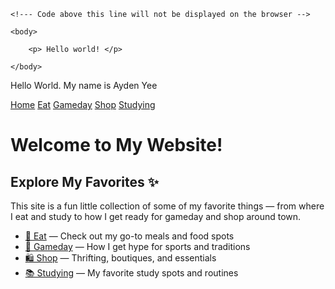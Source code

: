 <!DOCTYPE html>
<html lang="en">
<meta charset="UTF-8">
<title>Page Title</title>
<meta name="viewport" content="width=device-width,initial-scale=1">
<link rel="stylesheet" href="">
<style>
</style>
<script src=""></script>


	<!--- Code above this line will not be displayed on the browser --> 

	<body>

		<p> Hello world! </p>

	</body>

</html>
<p><p>Hello World. My name is Ayden Yee </p>
<!DOCTYPE html>
<html lang="en">
<head>
  <meta charset="UTF-8">
  <title>Welcome to My Site!</title>
  <link rel="stylesheet" href="style.css">
</head>
<body>

  <nav>
    <a href="index.html">Home</a>
    <a href="eat.html">Eat</a>
    <a href="gameday.html">Gameday</a>
    <a href="shop.html">Shop</a>
    <a href="studying.html">Studying</a>
  </nav>

  <h1>Welcome to My Website!</h1>
  <h2>Explore My Favorites ✨</h2>

  <p>This site is a fun little collection of some of my favorite things — from where I eat and study to how I get ready for gameday and shop around town.</p>

  <ul>
    <li><a href="eat.html">🍜 Eat</a> — Check out my go-to meals and food spots</li>
    <li><a href="gameday.html">🏈 Gameday</a> — How I get hype for sports and traditions</li>
    <li><a href="shop.html">🛍️ Shop</a> — Thrifting, boutiques, and essentials</li>
    <li><a href="studying.html">📚 Studying</a> — My favorite study spots and routines</li>
  </ul>

</body>
</html>
